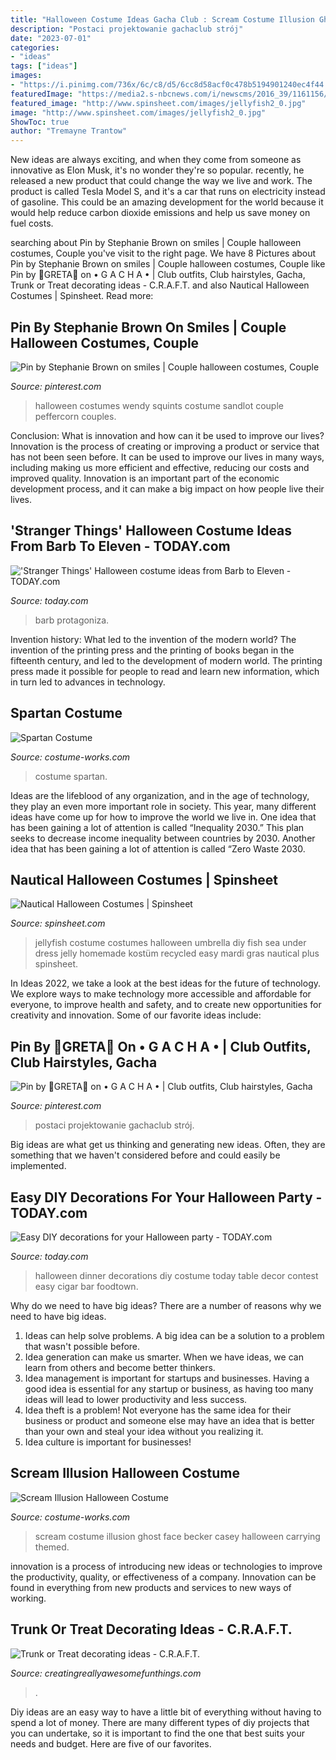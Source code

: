 ```yaml
---
title: "Halloween Costume Ideas Gacha Club : Scream Costume Illusion Ghost Face Becker Casey Halloween Carrying Themed"
description: "Postaci projektowanie gachaclub strój"
date: "2023-07-01"
categories:
- "ideas"
tags: ["ideas"]
images:
- "https://i.pinimg.com/736x/6c/c8/d5/6cc8d58acf0c478b5194901240ec4f44.jpg"
featuredImage: "https://media2.s-nbcnews.com/i/newscms/2016_39/1161156/stranger-things-today-160926-tease-08_3d36ea35b13ac7dead7c30d88bc9d361.jpg"
featured_image: "http://www.spinsheet.com/images/jellyfish2_0.jpg"
image: "http://www.spinsheet.com/images/jellyfish2_0.jpg"
ShowToc: true
author: "Tremayne Trantow"
---
```



New ideas are always exciting, and when they come from someone as innovative as Elon Musk, it's no wonder they're so popular. recently, he released a new product that could change the way we live and work. The product is called Tesla Model S, and it's a car that runs on electricity instead of gasoline. This could be an amazing development for the world because it would help reduce carbon dioxide emissions and help us save money on fuel costs.

	

		
searching about Pin by Stephanie Brown on smiles | Couple halloween costumes, Couple you've visit to the right page. We have 8 Pictures about Pin by Stephanie Brown on smiles | Couple halloween costumes, Couple like Pin by 🌺GRETA🌺 on • G A C H A • | Club outfits, Club hairstyles, Gacha, Trunk or Treat decorating ideas - C.R.A.F.T. and also Nautical Halloween Costumes | Spinsheet. Read more:
		
    
## Pin By Stephanie Brown On Smiles | Couple Halloween Costumes, Couple

<img loading=lazy src="https://i.pinimg.com/736x/88/b4/f6/88b4f692a7fd39396f5e470bc4f733aa--couple-halloween-costumes-couples-halloween.jpg" onerror="this.onerror=null;this.src='https://tse3.mm.bing.net/th?id=OIP.FqrIH4Ns-KwUUqWN-ZHqgQHaHa&amp;pid=15.1';" alt="Pin by Stephanie Brown on smiles | Couple halloween costumes, Couple">

_Source: pinterest.com_

>halloween costumes wendy squints costume sandlot couple peffercorn couples. 

	

Conclusion: What is innovation and how can it be used to improve our lives?
Innovation is the process of creating or improving a product or service that has not been seen before. It can be used to improve our lives in many ways, including making us more efficient and effective, reducing our costs and improved quality. Innovation is an important part of the economic development process, and it can make a big impact on how people live their lives.

    
## &#039;Stranger Things&#039; Halloween Costume Ideas From Barb To Eleven - TODAY.com

<img loading=lazy src="https://media2.s-nbcnews.com/i/newscms/2016_39/1161156/stranger-things-today-160926-tease-08_3d36ea35b13ac7dead7c30d88bc9d361.jpg" onerror="this.onerror=null;this.src='https://tse1.mm.bing.net/th?id=OIP.1IByvAoXD8cj-9N9FpRudwHaEK&amp;pid=15.1';" alt="&#039;Stranger Things&#039; Halloween costume ideas from Barb to Eleven - TODAY.com">

_Source: today.com_

>barb protagoniza. 

	

Invention history: What led to the invention of the modern world?
The invention of the printing press and the printing of books began in the fifteenth century, and led to the development of modern world. The printing press made it possible for people to read and learn new information, which in turn led to advances in technology.

    
## Spartan Costume

<img loading=lazy src="https://photos.costume-works.com/full/spartan3.jpg" onerror="this.onerror=null;this.src='https://tse2.mm.bing.net/th?id=OIP.ZhFJ32Jd7DMrA8KwDC1N9gHaPe&amp;pid=15.1';" alt="Spartan Costume">

_Source: costume-works.com_

>costume spartan. 

	

Ideas are the lifeblood of any organization, and in the age of technology, they play an even more important role in society. This year, many different ideas have come up for how to improve the world we live in. One idea that has been gaining a lot of attention is called “Inequality 2030.” This plan seeks to decrease income inequality between countries by 2030. Another idea that has been gaining a lot of attention is called “Zero Waste 2030.

    
## Nautical Halloween Costumes | Spinsheet

<img loading=lazy src="http://www.spinsheet.com/images/jellyfish2_0.jpg" onerror="this.onerror=null;this.src='https://tse3.mm.bing.net/th?id=OIP.a_bfPFHISocHo26L2EuZ6wHaLG&amp;pid=15.1';" alt="Nautical Halloween Costumes | Spinsheet">

_Source: spinsheet.com_

>jellyfish costume costumes halloween umbrella diy fish sea under dress jelly homemade kostüm recycled easy mardi gras nautical plus spinsheet. 

	

In Ideas 2022, we take a look at the best ideas for the future of technology. We explore ways to make technology more accessible and affordable for everyone, to improve health and safety, and to create new opportunities for creativity and innovation. Some of our favorite ideas include: 

    
## Pin By 🌺GRETA🌺 On • G A C H A • | Club Outfits, Club Hairstyles, Gacha

<img loading=lazy src="https://i.pinimg.com/736x/6c/c8/d5/6cc8d58acf0c478b5194901240ec4f44.jpg" onerror="this.onerror=null;this.src='https://tse3.mm.bing.net/th?id=OIP.wlwxaO3UD2QigvYyCqnKAAHaHT&amp;pid=15.1';" alt="Pin by 🌺GRETA🌺 on • G A C H A • | Club outfits, Club hairstyles, Gacha">

_Source: pinterest.com_

>postaci projektowanie gachaclub strój. 

	

Big ideas are what get us thinking and generating new ideas. Often, they are something that we haven't considered before and could easily be implemented.

    
## Easy DIY Decorations For Your Halloween Party - TODAY.com

<img loading=lazy src="http://media4.s-nbcnews.com/i/newscms/2016_43/1169519/halloween-party-table-decor-tease-today-161026_1f6beb13d6a122163bac1cd7494b4c76.jpg" onerror="this.onerror=null;this.src='https://tse2.mm.bing.net/th?id=OIP.6Njah1gabXZZyfYI-fV9fAHaEK&amp;pid=15.1';" alt="Easy DIY decorations for your Halloween party - TODAY.com">

_Source: today.com_

>halloween dinner decorations diy costume today table decor contest easy cigar bar foodtown. 

	

Why do we need to have big ideas?
There are a number of reasons why we need to have big ideas. 
1. Ideas can help solve problems. A big idea can be a solution to a problem that wasn't possible before. 
2. Idea generation can make us smarter. When we have ideas, we can learn from others and become better thinkers. 
3. Idea management is important for startups and businesses. Having a good idea is essential for any startup or business, as having too many ideas will lead to lower productivity and less success. 
4. Idea theft is a problem! Not everyone has the same idea for their business or product and someone else may have an idea that is better than your own and steal your idea without you realizing it. 
5. Idea culture is important for businesses!

    
## Scream Illusion Halloween Costume

<img loading=lazy src="https://photos.costume-works.com/full/scream.jpg" onerror="this.onerror=null;this.src='https://tse1.mm.bing.net/th?id=OIP.Q-dex4m_wX0uDOl5_2bk9QHaJ6&amp;pid=15.1';" alt="Scream Illusion Halloween Costume">

_Source: costume-works.com_

>scream costume illusion ghost face becker casey halloween carrying themed. 

	

innovation is a process of introducing new ideas or technologies to improve the productivity, quality, or effectiveness of a company. Innovation can be found in everything from new products and services to new ways of working. 

    
## Trunk Or Treat Decorating Ideas - C.R.A.F.T.

<img loading=lazy src="https://www.creatingreallyawesomefunthings.com/wp-content/uploads/2014/07/Mouth.jpg" onerror="this.onerror=null;this.src='https://tse1.mm.bing.net/th?id=OIP.nT3Jd08XknEHBu6qVhiyIQAAAA&amp;pid=15.1';" alt="Trunk or Treat decorating ideas - C.R.A.F.T.">

_Source: creatingreallyawesomefunthings.com_

>. 

	

Diy ideas are an easy way to have a little bit of everything without having to spend a lot of money. There are many different types of diy projects that you can undertake, so it is important to find the one that best suits your needs and budget. Here are five of our favorites.

